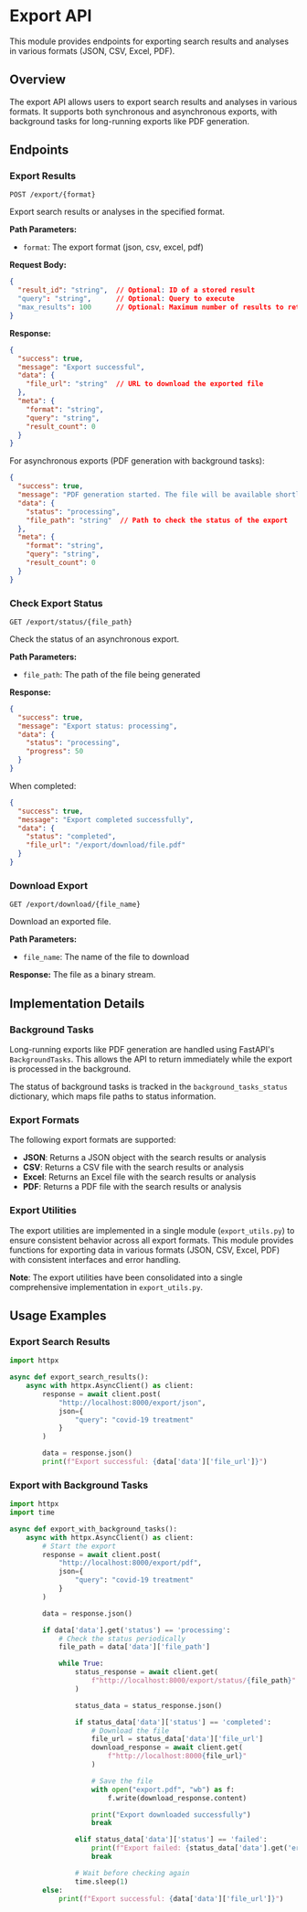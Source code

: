 # Export API

This module provides endpoints for exporting search results and analyses in various formats (JSON, CSV, Excel, PDF).

## Overview

The export API allows users to export search results and analyses in various formats. It supports both synchronous and asynchronous exports, with background tasks for long-running exports like PDF generation.

## Endpoints

### Export Results

```
POST /export/{format}
```

Export search results or analyses in the specified format.

**Path Parameters:**
- `format`: The export format (json, csv, excel, pdf)

**Request Body:**
```json
{
  "result_id": "string",  // Optional: ID of a stored result
  "query": "string",      // Optional: Query to execute
  "max_results": 100      // Optional: Maximum number of results to return
}
```

**Response:**
```json
{
  "success": true,
  "message": "Export successful",
  "data": {
    "file_url": "string"  // URL to download the exported file
  },
  "meta": {
    "format": "string",
    "query": "string",
    "result_count": 0
  }
}
```

For asynchronous exports (PDF generation with background tasks):
```json
{
  "success": true,
  "message": "PDF generation started. The file will be available shortly.",
  "data": {
    "status": "processing",
    "file_path": "string"  // Path to check the status of the export
  },
  "meta": {
    "format": "string",
    "query": "string",
    "result_count": 0
  }
}
```

### Check Export Status

```
GET /export/status/{file_path}
```

Check the status of an asynchronous export.

**Path Parameters:**
- `file_path`: The path of the file being generated

**Response:**
```json
{
  "success": true,
  "message": "Export status: processing",
  "data": {
    "status": "processing",
    "progress": 50
  }
}
```

When completed:
```json
{
  "success": true,
  "message": "Export completed successfully",
  "data": {
    "status": "completed",
    "file_url": "/export/download/file.pdf"
  }
}
```

### Download Export

```
GET /export/download/{file_name}
```

Download an exported file.

**Path Parameters:**
- `file_name`: The name of the file to download

**Response:**
The file as a binary stream.

## Implementation Details

### Background Tasks

Long-running exports like PDF generation are handled using FastAPI's `BackgroundTasks`. This allows the API to return immediately while the export is processed in the background.

The status of background tasks is tracked in the `background_tasks_status` dictionary, which maps file paths to status information.

### Export Formats

The following export formats are supported:

- **JSON**: Returns a JSON object with the search results or analysis
- **CSV**: Returns a CSV file with the search results or analysis
- **Excel**: Returns an Excel file with the search results or analysis
- **PDF**: Returns a PDF file with the search results or analysis

### Export Utilities

The export utilities are implemented in a single module (`export_utils.py`) to ensure consistent behavior across all export formats. This module provides functions for exporting data in various formats (JSON, CSV, Excel, PDF) with consistent interfaces and error handling.

**Note**: The export utilities have been consolidated into a single comprehensive implementation in `export_utils.py`.

## Usage Examples

### Export Search Results

```python
import httpx

async def export_search_results():
    async with httpx.AsyncClient() as client:
        response = await client.post(
            "http://localhost:8000/export/json",
            json={
                "query": "covid-19 treatment"
            }
        )

        data = response.json()
        print(f"Export successful: {data['data']['file_url']}")
```

### Export with Background Tasks

```python
import httpx
import time

async def export_with_background_tasks():
    async with httpx.AsyncClient() as client:
        # Start the export
        response = await client.post(
            "http://localhost:8000/export/pdf",
            json={
                "query": "covid-19 treatment"
            }
        )

        data = response.json()

        if data['data'].get('status') == 'processing':
            # Check the status periodically
            file_path = data['data']['file_path']

            while True:
                status_response = await client.get(
                    f"http://localhost:8000/export/status/{file_path}"
                )

                status_data = status_response.json()

                if status_data['data']['status'] == 'completed':
                    # Download the file
                    file_url = status_data['data']['file_url']
                    download_response = await client.get(
                        f"http://localhost:8000{file_url}"
                    )

                    # Save the file
                    with open("export.pdf", "wb") as f:
                        f.write(download_response.content)

                    print("Export downloaded successfully")
                    break

                elif status_data['data']['status'] == 'failed':
                    print(f"Export failed: {status_data['data'].get('error')}")
                    break

                # Wait before checking again
                time.sleep(1)
        else:
            print(f"Export successful: {data['data']['file_url']}")
```
